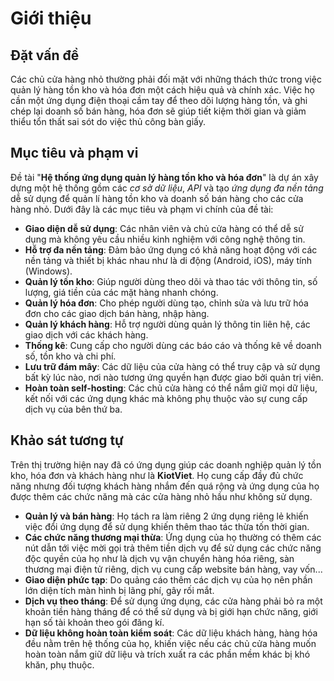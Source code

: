 # Giới thiệu

## Đặt vấn đề

Các chủ cửa hàng nhỏ thường phải đối mặt với những thách thức trong việc quản lý hàng tồn kho và hóa đơn một cách hiệu quả và chính xác. Việc họ cần một ứng dụng điện thoại cầm tay để theo dõi lượng hàng tồn, và ghi chép lại doanh số bán hàng, hóa đơn sẽ giúp tiết kiệm thời gian và giảm thiểu tổn thất sai sót do việc thủ công bàn giấy.

## Mục tiêu và phạm vi

Đề tài "**Hệ thống ứng dụng quản lý hàng tồn kho và hóa đơn**" là dự án xây dựng một hệ thống gồm các _cơ sở dữ liệu_, _API_ và tạo _ứng dụng đa nền tảng_ dễ sử dụng để quản lí hàng tồn kho và doanh số bán hàng cho các cửa hàng nhỏ. Dưới đây là các mục tiêu và phạm vi chính của đề tài:

- **Giao diện dễ sử dụng**: Các nhân viên và chủ cửa hàng có thể dễ sử dụng mà không yêu cầu nhiều kinh nghiệm với công nghệ thông tin.
- **Hỗ trợ đa nền tảng**: Đảm bảo ứng dụng có khả năng hoạt động với các nền tảng và thiết bị khác nhau như là di động (Android, iOS), máy tính (Windows).
- **Quản lý tồn kho**: Giúp người dùng theo dõi và thao tác với thông tin, số lượng, giá tiền của các mặt hàng nhanh chóng.
- **Quản lý hóa đơn**: Cho phép người dùng tạo, chỉnh sửa và lưu trữ hóa đơn cho các giao dịch bán hàng, nhập hàng.
- **Quản lý khách hàng**: Hỗ trợ người dùng quản lý thông tin liên hệ, các giao dịch với các khách hàng.
- **Thống kê**: Cung cấp cho người dùng các báo cáo và thống kê về doanh số, tồn kho và chi phí.
- **Lưu trữ đám mây**: Các dữ liệu của cửa hàng có thể truy cập và sử dụng bất kỳ lúc nào, nơi nào tương ứng quyền hạn được giao bởi quản trị viên.
- **Hoàn toàn self-hosting**: Các chủ cửa hàng có thể nắm giữ mọi dữ liệu, kết nối với các ứng dụng khác mà không phụ thuộc vào sự cung cấp dịch vụ của bên thứ ba.

## Khảo sát tương tự

Trên thị trường hiện nay đã có ứng dụng giúp các doanh nghiệp quản lý tồn kho, hóa đơn và khách hàng như là **KiotViet**. Họ cung cấp đầy đủ chức năng nhưng đối tượng khách hàng nhắm đến quá rộng và ứng dụng của họ được thêm các chức năng mà các cửa hàng nhỏ hầu như không sử dụng.

- **Quản lý và bán hàng**: Họ tách ra làm riêng 2 ứng dụng riêng lẻ khiến việc đổi ứng dụng để sử dụng khiến thêm thao tác thừa tốn thời gian.
- **Các chức năng thương mại thừa**: Ứng dụng của họ thường có thêm các nút dẫn tới việc mời gọi trả thêm tiền dịch vụ để sử dụng các chức năng độc quyền của họ như là dịch vụ vận chuyển hàng hóa riêng, sàn thương mại điện tử riêng, dịch vụ cung cấp website bán hàng, vay vốn...
- **Giao diện phức tạp**: Do quảng cáo thêm các dịch vụ của họ nên phần lớn diện tích màn hình bị lãng phí, gây rối mắt.
- **Dịch vụ theo tháng**: Để sử dụng ứng dụng, các cửa hàng phải bỏ ra một khoản tiền hàng tháng để có thể sử dụng và bị giới hạn chức năng, giới hạn số tài khoản theo gói đăng kí.
- **Dữ liệu không hoàn toàn kiểm soát**: Các dữ liệu khách hàng, hàng hóa đều nằm trên hệ thống của họ, khiến việc nếu các chủ cửa hàng muốn hoàn toàn nắm giữ dữ liệu và trích xuất ra các phần mềm khác bị khó khăn, phụ thuộc.
